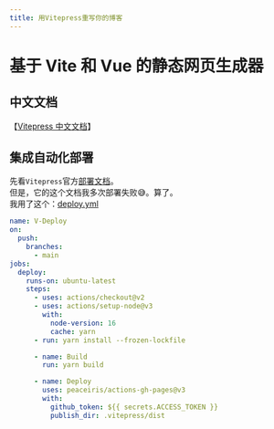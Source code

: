 ```yaml
---
title: 用Vitepress重写你的博客
---
```


# 基于 Vite 和 Vue 的静态网页生成器

## 中文文档

【[Vitepress 中文文档](https://vanchkong.github.io/VitePressCN/)】

## 集成自动化部署

先看`Vitepress`官方[部署文档](https://vitepress.vuejs.org/guide/deploying#github-pages)。  
但是，它的这个文档我多次部署失败:sweat_smile:。算了。  
我用了这个：[deploy.yml](https://github.com/wswplay/wswplay.github.io/blob/main/.github/workflows/deploy.yml)

```yaml
name: V-Deploy
on:
  push:
    branches:
      - main
jobs:
  deploy:
    runs-on: ubuntu-latest
    steps:
      - uses: actions/checkout@v2
      - uses: actions/setup-node@v3
        with:
          node-version: 16
          cache: yarn
      - run: yarn install --frozen-lockfile

      - name: Build
        run: yarn build

      - name: Deploy
        uses: peaceiris/actions-gh-pages@v3
        with:
          github_token: ${{ secrets.ACCESS_TOKEN }}
          publish_dir: .vitepress/dist
```
